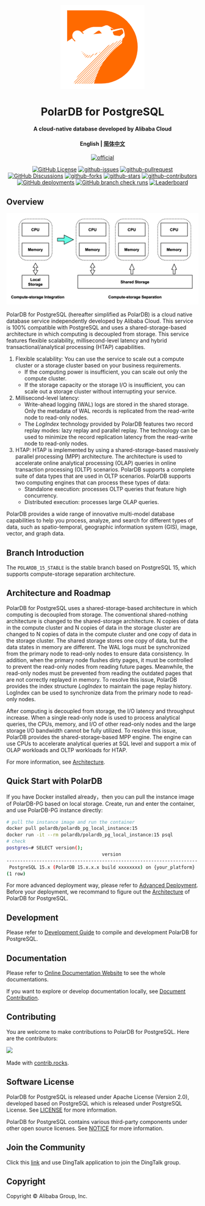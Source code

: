 <div align="center">

[![logo](./polar-doc/docs/.vuepress/public/images/polardb.png)](https://www.polardbpg.com/home)

# PolarDB for PostgreSQL

**A cloud-native database developed by Alibaba Cloud**

#### English | [简体中文](./README_zh.md)

[![official](https://img.shields.io/badge/official%20site-blueviolet?style=flat&logo=alibabacloud)](https://www.polardbpg.com/home)

[![GitHub License](https://img.shields.io/github/license/ApsaraDB/PolarDB-for-PostgreSQL?style=flat&logo=apache)](./LICENSE)
[![github-issues](https://img.shields.io/github/issues/ApsaraDB/PolarDB-for-PostgreSQL?style=flat&logo=github)](https://github.com/ApsaraDB/PolarDB-for-PostgreSQL/issues)
[![github-pullrequest](https://img.shields.io/github/issues-pr/ApsaraDB/PolarDB-for-PostgreSQL?style=flat&logo=github)](https://github.com/ApsaraDB/PolarDB-for-PostgreSQL/pulls)
[![GitHub Discussions](https://img.shields.io/github/discussions/ApsaraDB/PolarDB-for-PostgreSQL?logo=github)](https://github.com/ApsaraDB/PolarDB-for-PostgreSQL/discussions)
[![github-forks](https://img.shields.io/github/forks/ApsaraDB/PolarDB-for-PostgreSQL?style=flat&logo=github)](https://github.com/ApsaraDB/PolarDB-for-PostgreSQL/network/members)
[![github-stars](https://img.shields.io/github/stars/ApsaraDB/PolarDB-for-PostgreSQL?style=flat&logo=github)](https://github.com/ApsaraDB/PolarDB-for-PostgreSQL/stargazers)
[![github-contributors](https://img.shields.io/github/contributors/ApsaraDB/PolarDB-for-PostgreSQL?style=flat&logo=github)](https://github.com/ApsaraDB/PolarDB-for-PostgreSQL/graphs/contributors)
[![GitHub deployments](<https://img.shields.io/github/deployments/ApsaraDB/PolarDB-for-PostgreSQL/github-pages?logo=github&label=github-pages%20(docs)>)](https://apsaradb.github.io/PolarDB-for-PostgreSQL/zh/)
[![GitHub branch check runs](<https://img.shields.io/github/check-runs/ApsaraDB/PolarDB-for-PostgreSQL/POLARDB_15_STABLE?logo=github&label=checks%20(v15)>)](https://github.com/ApsaraDB/PolarDB-for-PostgreSQL/tree/POLARDB_15_STABLE)
[![Leaderboard](https://img.shields.io/badge/PolarDB--for--PostgreSQL-Check%20Your%20Contribution-orange?style=flat&logo=alibabacloud)](https://opensource.alibaba.com/contribution_leaderboard/details?projectValue=polardb-pg)

</div>

## Overview

![arch.png](./polar-doc/docs/imgs/1_polardb_architecture.png)

PolarDB for PostgreSQL (hereafter simplified as PolarDB) is a cloud native database service independently developed by Alibaba Cloud. This service is 100% compatible with PostgreSQL and uses a shared-storage-based architecture in which computing is decoupled from storage. This service features flexible scalability, millisecond-level latency and hybrid transactional/analytical processing (HTAP) capabilities.

1. Flexible scalability: You can use the service to scale out a compute cluster or a storage cluster based on your business requirements.
   - If the computing power is insufficient, you can scale out only the compute cluster.
   - If the storage capacity or the storage I/O is insufficient, you can scale out a storage cluster without interrupting your service.
2. Millisecond-level latency:
   - Write-ahead logging (WAL) logs are stored in the shared storage. Only the metadata of WAL records is replicated from the read-write node to read-only nodes.
   - The _LogIndex_ technology provided by PolarDB features two record replay modes: lazy replay and parallel replay. The technology can be used to minimize the record replication latency from the read-write node to read-only nodes.
3. HTAP: HTAP is implemented by using a shared-storage-based massively parallel processing (MPP) architecture. The architecture is used to accelerate online analytical processing (OLAP) queries in online transaction processing (OLTP) scenarios. PolarDB supports a complete suite of data types that are used in OLTP scenarios. PolarDB supports two computing engines that can process these types of data:
   - Standalone execution: processes OLTP queries that feature high concurrency.
   - Distributed execution: processes large OLAP queries.

PolarDB provides a wide range of innovative multi-model database capabilities to help you process, analyze, and search for different types of data, such as spatio-temporal, geographic information system (GIS), image, vector, and graph data.

## Branch Introduction

The `POLARDB_15_STABLE` is the stable branch based on PostgreSQL 15, which supports compute-storage separation architecture.

## Architecture and Roadmap

PolarDB for PostgreSQL uses a shared-storage-based architecture in which computing is decoupled from storage. The conventional shared-nothing architecture is changed to the shared-storage architecture. N copies of data in the compute cluster and N copies of data in the storage cluster are changed to N copies of data in the compute cluster and one copy of data in the storage cluster. The shared storage stores one copy of data, but the data states in memory are different. The WAL logs must be synchronized from the primary node to read-only nodes to ensure data consistency. In addition, when the primary node flushes dirty pages, it must be controlled to prevent the read-only nodes from reading future pages. Meanwhile, the read-only nodes must be prevented from reading the outdated pages that are not correctly replayed in memory. To resolve this issue, PolarDB provides the index structure _LogIndex_ to maintain the page replay history. LogIndex can be used to synchronize data from the primary node to read-only nodes.

After computing is decoupled from storage, the I/O latency and throughput increase. When a single read-only node is used to process analytical queries, the CPUs, memory, and I/O of other read-only nodes and the large storage I/O bandwidth cannot be fully utilized. To resolve this issue, PolarDB provides the shared-storage-based MPP engine. The engine can use CPUs to accelerate analytical queries at SQL level and support a mix of OLAP workloads and OLTP workloads for HTAP.

For more information, see [Architecture](https://apsaradb.github.io/PolarDB-for-PostgreSQL/theory/arch-overview.html).

## Quick Start with PolarDB

If you have Docker installed already，then you can pull the instance image of PolarDB-PG based on local storage. Create, run and enter the container, and use PolarDB-PG instance directly:

```bash
# pull the instance image and run the container
docker pull polardb/polardb_pg_local_instance:15
docker run -it --rm polardb/polardb_pg_local_instance:15 psql
# check
postgres=# SELECT version();
                                   version
----------------------------------------------------------------------
 PostgreSQL 15.x (PolarDB 15.x.x.x build xxxxxxxx) on {your_platform}
(1 row)
```

For more advanced deployment way, please refer to [Advanced Deployment](https://apsaradb.github.io/PolarDB-for-PostgreSQL/deploying/deploy.html). Before your deployment, we recommand to figure out the [Architecture](https://apsaradb.github.io/PolarDB-for-PostgreSQL/deploying/introduction.html) of PolarDB for PostgreSQL.

## Development

Please refer to [Development Guide](https://apsaradb.github.io/PolarDB-for-PostgreSQL/development/dev-on-docker.html) to compile and development PolarDB for PostgreSQL.

## Documentation

Please refer to [Online Documentation Website](https://apsaradb.github.io/PolarDB-for-PostgreSQL/) to see the whole documentations.

If you want to explore or develop documentation locally, see [Document Contribution](https://apsaradb.github.io/PolarDB-for-PostgreSQL/contributing/contributing-polardb-docs.html).

## Contributing

You are welcome to make contributions to PolarDB for PostgreSQL. Here are the contributors:

<a href="https://github.com/ApsaraDB/PolarDB-for-PostgreSQL/graphs/contributors">
  <img src="https://contrib.rocks/image?repo=ApsaraDB/PolarDB-for-PostgreSQL" />
</a>

Made with [contrib.rocks](https://contrib.rocks).

## Software License

PolarDB for PostgreSQL is released under Apache License (Version 2.0), developed based on PostgreSQL which is released under PostgreSQL License. See [LICENSE](./LICENSE) for more information.

PolarDB for PostgreSQL contains various third-party components under other open source licenses. See [NOTICE](./NOTICE) for more information.

## Join the Community

Click this [link](https://qr.dingtalk.com/action/joingroup?code=v1,k1,AEOqzSc8Uwzer7yhpNeYp8okNX3KVqpDMk/2oZ3ZRnQ=&_dt_no_comment=1&origin=11) and use DingTalk application to join the DingTalk group.

## Copyright

Copyright © Alibaba Group, Inc.
